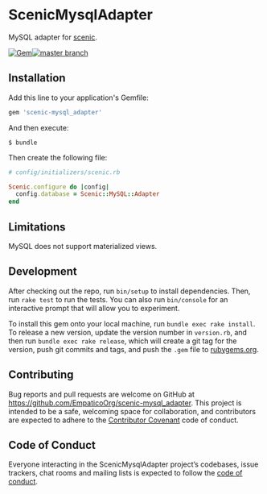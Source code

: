 # ScenicMysqlAdapter

MySQL adapter for [scenic](https://github.com/thoughtbot/scenic).

[![Gem](https://img.shields.io/gem/v/scenic-mysql_adapter.svg)](https://rubygems.org/gems/scenic-mysql_adapter)[![master branch](https://img.shields.io/circleci/project/github/EmpaticoOrg/scenic-mysql_adapter.svg)](https://circleci.com/gh/EmpaticoOrg/scenic-mysql_adapter/tree/master)

## Installation

Add this line to your application's Gemfile:

```ruby
gem 'scenic-mysql_adapter'
```

And then execute:

    $ bundle

Then create the following file:

```ruby
# config/initializers/scenic.rb

Scenic.configure do |config|
  config.database = Scenic::MySQL::Adapter
end
```

## Limitations

MySQL does not support materialized views.

## Development

After checking out the repo, run `bin/setup` to install dependencies. Then, run `rake test` to run the tests. You can also run `bin/console` for an interactive prompt that will allow you to experiment.

To install this gem onto your local machine, run `bundle exec rake install`. To release a new version, update the version number in `version.rb`, and then run `bundle exec rake release`, which will create a git tag for the version, push git commits and tags, and push the `.gem` file to [rubygems.org](https://rubygems.org).

## Contributing

Bug reports and pull requests are welcome on GitHub at https://github.com/EmpaticoOrg/scenic-mysql_adapter. This project is intended to be a safe, welcoming space for collaboration, and contributors are expected to adhere to the [Contributor Covenant](http://contributor-covenant.org) code of conduct.

## Code of Conduct

Everyone interacting in the ScenicMysqlAdapter project’s codebases, issue trackers, chat rooms and mailing lists is expected to follow the [code of conduct](https://github.com/EmpaticoOrg/scenic-mysql_adapter/blob/master/CODE_OF_CONDUCT.md).
